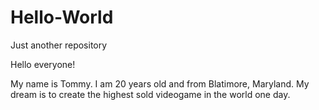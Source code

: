 # Hello-World
Just another repository

Hello everyone!

My name is Tommy. I am 20 years old and from Blatimore, Maryland.
My dream is to create the highest sold videogame in the world one day.
